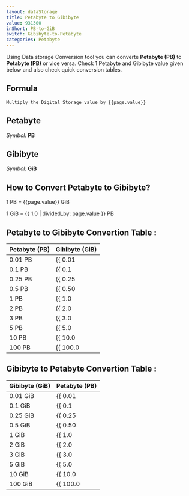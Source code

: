 ```yaml
---
layout: dataStorage
title: Petabyte to Gibibyte
value: 931300
inShort: PB-to-GiB
switch: Gibibyte-to-Petabyte
categories: Petabyte
---
```


Using Data storage Conversion tool you can converte **Petabyte (PB)** to **Petabyte (PB)** or vice versa. Check 1 Petabyte and Gibibyte value given below and also check quick conversion tables.

## Formula
`Multiply the Digital Storage value by {{page.value}}`

## Petabyte
*Symbol:* **PB**

## Gibibyte
*Symbol:* **GiB**

## How to Convert Petabyte to Gibibyte?

1 PB = {{page.value}} GiB

1 GiB = {{ 1.0 | divided_by: page.value }} PB


## Petabyte to Gibibyte Convertion Table :

| Petabyte (PB) | Gibibyte (GiB) |
| ---- | ---- |
| 0.01 PB | {{ 0.01 | times: page.value }} GiB |
| 0.1 PB | {{ 0.1 | times: page.value }} GiB |
| 0.25 PB | {{ 0.25 | times: page.value }} GiB |
| 0.5 PB | {{ 0.50 | times: page.value }} GiB |
| 1 PB | {{ 1.0 | times: page.value }} GiB |
| 2 PB | {{ 2.0 | times: page.value }} GiB |
| 3 PB | {{ 3.0 | times: page.value }} GiB |
| 5 PB | {{ 5.0 | times: page.value }} GiB |
| 10 PB | {{ 10.0 | times: page.value }} GiB |
| 100 PB | {{ 100.0 | times: page.value }} GiB |

## Gibibyte to Petabyte Convertion Table :

| Gibibyte (GiB) | Petabyte (PB) |
| ---- | ---- |
| 0.01 GiB | {{ 0.01 | divided_by: page.value }} PB |
| 0.1 GiB | {{ 0.1 | divided_by: page.value }} PB |
| 0.25 GiB | {{ 0.25 | divided_by: page.value }} PB |
| 0.5 GiB | {{ 0.50 | divided_by: page.value }} PB |
| 1 GiB | {{ 1.0 | divided_by: page.value }} PB |
| 2 GiB | {{ 2.0 | divided_by: page.value }} PB |
| 3 GiB | {{ 3.0 | divided_by: page.value }} PB |
| 5 GiB | {{ 5.0 | divided_by: page.value }} PB |
| 10 GiB | {{ 10.0 | divided_by: page.value }} PB |
| 100 GiB | {{ 100.0 | divided_by: page.value }} PB |


<script>
document.getElementById('selectInput')[20].selected = true
document.getElementById('selectOutput')[13].selected = true
</script>

